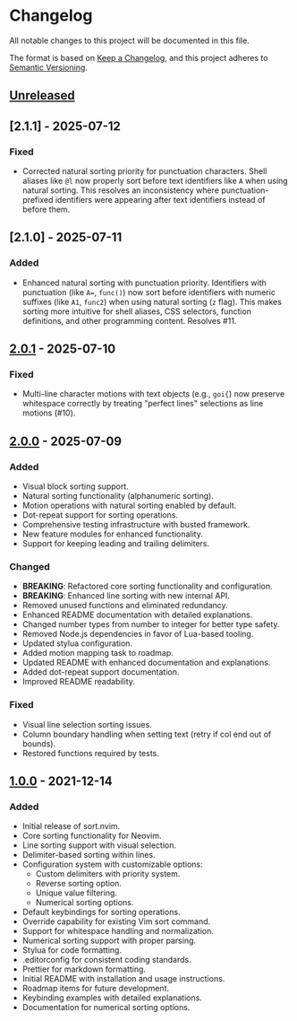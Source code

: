 # Changelog

All notable changes to this project will be documented in this file.

The format is based on [Keep a Changelog](https://keepachangelog.com/en/1.0.0/),
and this project adheres to [Semantic Versioning](https://semver.org/spec/v2.0.0.html).

## [Unreleased]

## [2.1.1] - 2025-07-12

### Fixed
- Corrected natural sorting priority for punctuation characters. Shell aliases like `@l` now properly sort before text identifiers like `A` when using natural sorting. This resolves an inconsistency where punctuation-prefixed identifiers were appearing after text identifiers instead of before them.

## [2.1.0] - 2025-07-11

### Added
- Enhanced natural sorting with punctuation priority. Identifiers with punctuation (like `A=`, `func()`) now sort before identifiers with numeric suffixes (like `A1`, `func2`) when using natural sorting (`z` flag). This makes sorting more intuitive for shell aliases, CSS selectors, function definitions, and other programming content. Resolves #11.

## [2.0.1] - 2025-07-10

### Fixed
- Multi-line character motions with text objects (e.g., `goi{`) now preserve whitespace correctly by treating "perfect lines" selections as line motions (#10).

## [2.0.0] - 2025-07-09

### Added
- Visual block sorting support.
- Natural sorting functionality (alphanumeric sorting).
- Motion operations with natural sorting enabled by default.
- Dot-repeat support for sorting operations.
- Comprehensive testing infrastructure with busted framework.
- New feature modules for enhanced functionality.
- Support for keeping leading and trailing delimiters.

### Changed
- **BREAKING**: Refactored core sorting functionality and configuration.
- **BREAKING**: Enhanced line sorting with new internal API.
- Removed unused functions and eliminated redundancy.
- Enhanced README documentation with detailed explanations.
- Changed number types from number to integer for better type safety.
- Removed Node.js dependencies in favor of Lua-based tooling.
- Updated stylua configuration.
- Added motion mapping task to roadmap.
- Updated README with enhanced documentation and explanations.
- Added dot-repeat support documentation.
- Improved README readability.

### Fixed
- Visual line selection sorting issues.
- Column boundary handling when setting text (retry if col end out of bounds).
- Restored functions required by tests.

## [1.0.0] - 2021-12-14

### Added
- Initial release of sort.nvim.
- Core sorting functionality for Neovim.
- Line sorting support with visual selection.
- Delimiter-based sorting within lines.
- Configuration system with customizable options:
  - Custom delimiters with priority system.
  - Reverse sorting option.
  - Unique value filtering.
  - Numerical sorting options.
- Default keybindings for sorting operations.
- Override capability for existing Vim sort command.
- Support for whitespace handling and normalization.
- Numerical sorting support with proper parsing.
- Stylua for code formatting.
- .editorconfig for consistent coding standards.
- Prettier for markdown formatting.
- Initial README with installation and usage instructions.
- Roadmap items for future development.
- Keybinding examples with detailed explanations.
- Documentation for numerical sorting options.

[Unreleased]: https://github.com/sQVe/sort.nvim/compare/v2.0.1...HEAD
[2.0.1]: https://github.com/sQVe/sort.nvim/compare/v2.0.0...v2.0.1
[2.0.0]: https://github.com/sQVe/sort.nvim/compare/v1.0.0...v2.0.0
[1.0.0]: https://github.com/sQVe/sort.nvim/releases/tag/v1.0.0
